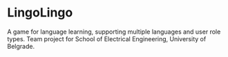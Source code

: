 # LingoLingo
 A game for language learning, supporting multiple languages and user role types. Team project for School of Electrical Engineering, University of Belgrade.
